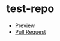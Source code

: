 # test-repo
- [Preview](https://github.com/germandolia/test-repo)
- [Pull Request](https://github.com/germandolia/test-repo/pull/1/files)